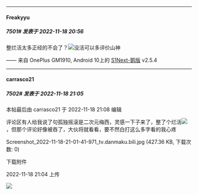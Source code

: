 

*****

####  Freakyyu  
##### 7501#       发表于 2022-11-18 20:56

整烂活太多正经的不会了？<img src="https://static.saraba1st.com/image/smiley/face2017/027.png" referrerpolicy="no-referrer">没活可以多评价山神

—— 来自 OnePlus GM1910, Android 10上的 [S1Next-鹅版](https://github.com/ykrank/S1-Next/releases) v2.5.4

*****

####  carrasco21  
##### 7502#       发表于 2022-11-18 21:05

 本帖最后由 carrasco21 于 2022-11-18 21:08 编辑 

评论区有人给我说了句孤独摇滚是二次元梅西，灵感一下子来了，整了个烂活<img src="https://static.saraba1st.com/image/smiley/face2017/067.png" referrerpolicy="no-referrer">，但那个评论好像被吞了，大伙将就看看，要不然白打这么多字看的我心疼

Screenshot_2022-11-18-21-01-41-971_tv.danmaku.bili.jpg
(427.36 KB, 下载次数: 0)

下载附件

2022-11-18 21:04 上传

<img src="https://img.saraba1st.com/forum/202211/18/210432fo01aqb1wnmam1m1.jpg" referrerpolicy="no-referrer">

